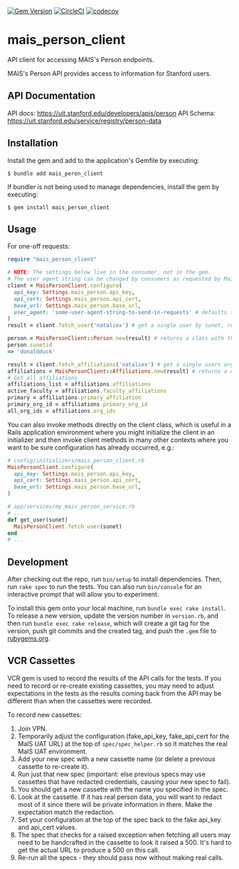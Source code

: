 [![Gem Version](https://badge.fury.io/rb/mais_person_client.svg)](https://badge.fury.io/rb/mais_person_client)
[![CircleCI](https://circleci.com/gh/sul-dlss/mais_person_client.svg?style=svg)](https://circleci.com/gh/sul-dlss/mais_person_client)
[![codecov](https://codecov.io/github/sul-dlss/mais_person_client/graph/badge.svg?token=A6B03FJ981)](https://codecov.io/github/sul-dlss/mais_person_client)

# mais_person_client
API client for accessing MAIS's Person endpoints.

MAIS's Person API provides access to information for Stanford users.

## API Documentation

API docs: https://uit.stanford.edu/developers/apis/person
API Schema: https://uit.stanford.edu/service/registry/person-data

## Installation

Install the gem and add to the application's Gemfile by executing:

    $ bundle add mais_peron_client

If bundler is not being used to manage dependencies, install the gem by executing:

    $ gem install mais_person_client

## Usage

For one-off requests:

```ruby
require "mais_person_client"

# NOTE: The settings below live in the consumer, not in the gem.
# The user_agent string can be changed by consumers as requested by MaIS for tracking
client = MaisPersonClient.configure(
  api_key: Settings.mais_person.api_key,
  api_cert: Settings.mais_person.api_cert,
  base_url: Settings.mais_person.base_url,
  user_agent: 'some-user-agent-string-to-send-in-requests' # defaults to 'stanford-library'
)
result = client.fetch_user('nataliex') # get a single user by sunet, returns an XML doc as a string

person = MaisPersonClient::Person.new(result) # returns a class with the XML parsed
person.sunetid
=> 'donaldduck'

result = client.fetch_affiliations('nataliex') # get a single users organization affiliations, returns an XML doc as a string
affiliations = MaisPersonClient::Affiliations.new(result) # returns a class with the XML parsed
# Get all affiliations
affiliations_list = affiliations.affiliations
active_faculty = affiliations.faculty_affiliations
primary = affiliations.primary_affiliation
primary_org_id = affiliations.primary_org_id
all_org_ids = affiliations.org_ids
```

You can also invoke methods directly on the client class, which is useful in a Rails application environment where you might initialize the client in an
initializer and then invoke client methods in many other contexts where you want to be sure configuration has already occurred, e.g.:

```ruby
# config/initializers/mais_person_client.rb
MaisPersonClient.configure(
  api_key: Settings.mais_person.api_key,
  api_cert: Settings.mais_person.api_cert,
  base_url: Settings.mais_person.base_url,
)

# app/services/my_mais_person_service.rb
# ...
def get_user(sunet)
  MaisPersonClient.fetch_user(sunet)
end
# ...
```

## Development

After checking out the repo, run `bin/setup` to install dependencies. Then, run `rake spec` to run the tests. You can also run `bin/console` for an interactive prompt that will allow you to experiment.

To install this gem onto your local machine, run `bundle exec rake install`. To release a new version, update the version number in `version.rb`, and then run `bundle exec rake release`, which will create a git tag for the version, push git commits and the created tag, and push the `.gem` file to [rubygems.org](https://rubygems.org).

## VCR Cassettes

VCR gem is used to record the results of the API calls for the tests.  If you need to record or re-create existing cassettes, you may need to adjust expectations in the tests as the results coming back from the API may be different than when the cassettes were recorded.

To record new cassettes:
1. Join VPN.
2. Temporarily adjust the configuration (fake_api_key, fake_api_cert for the MaIS UAT URL) at the top of `spec/spec_helper.rb` so it matches the real MaIS UAT environment.
3. Add your new spec with a new cassette name (or delete a previous cassette to re-create it).
4. Run just that new spec (important: else previous specs may use cassettes that have redacted credentials, causing your new spec to fail).
5. You should get a new cassette with the name you specified in the spec.
6. Look at the cassette.  If it has real person data, you will want to redact most of it since there will be private information in there.  Make the expectation match the redaction.
7. Set your configuration at the top of the spec back to the fake api_key and api_cert values.
8. The spec that checks for a raised exception when fetching all users may need to be handcrafted in the cassette to look it raised a 500.  It's hard to get the actual URL to produce a 500 on this call.
9. Re-run all the specs - they should pass now without making real calls.
